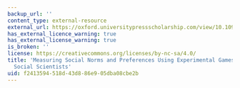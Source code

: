 ```yaml
---
backup_url: ''
content_type: external-resource
external_url: https://oxford.universitypressscholarship.com/view/10.1093/0199262055.001.0001/acprof-9780199262052-chapter-3
has_external_licence_warning: true
has_external_license_warning: true
is_broken: ''
license: https://creativecommons.org/licenses/by-nc-sa/4.0/
title: 'Measuring Social Norms and Preferences Using Experimental Games: A Guide for
  Social Scientists'
uid: f2413594-518d-43d8-86e9-05dba08cbe2b
---
```

